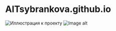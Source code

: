 # AlTsybrankova.github.io
![Иллюстрация к проекту](https://user-images.githubusercontent.com/50791385/58375134-fa9bb680-7f54-11e9-9570-726bdb10b751.jpg)
![Image alt](https://github.com/{AlTsybrankova}/{AlTsybrankova}/raw/{user-images.githubusercontent.com/50791385/58375134-fa9bb680-7f54-11e9-9570-726bdb10b751.jpg}/image.jpg)
